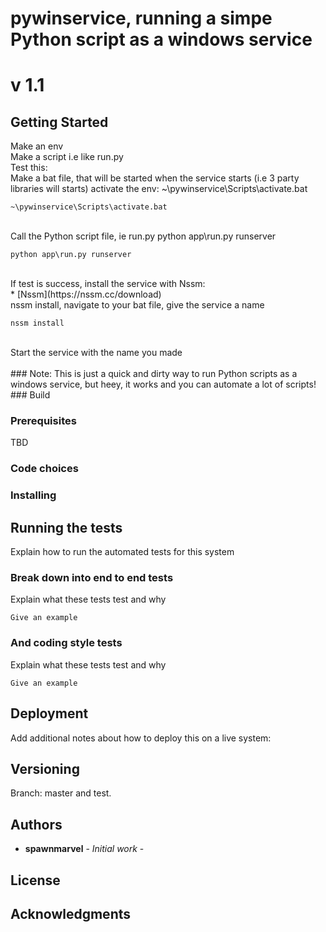 # pywinservice, running a simpe Python script as a windows service

# v 1.1
## Getting Started
Make an env
<br>
Make a script i.e like run.py
<br>
Test this:
<br>
Make a bat file, that will be started when the service starts (i.e 3 party libraries will starts) activate the env: ~\pywinservice\Scripts\activate.bat
```
~\pywinservice\Scripts\activate.bat
```
<br>
Call the Python script file, ie run.py python app\run.py runserver

```
python app\run.py runserver
```
<br>
If test is success, install the service with Nssm:
<br>
* [Nssm](https://nssm.cc/download)
<br>
nssm install, navigate to your bat file, give the service a name

```
nssm install
```
<br>
Start the service with the name you made
<br>
<br>
### Note:
This is just a quick and dirty way to run Python scripts as a windows service, but heey, it works and you can automate a lot of scripts!
<br>
### Build


### Prerequisites

TBD

### Code choices

### Installing

## Running the tests
Explain how to run the automated tests for this system
### Break down into end to end tests
Explain what these tests test and why

```
Give an example
```
### And coding style tests
Explain what these tests test and why
```
Give an example
```
## Deployment
Add additional notes about how to deploy this on a live system:

## Versioning
Branch: master and test.

## Authors

* **spawnmarvel** - *Initial work* - 


## License


## Acknowledgments














